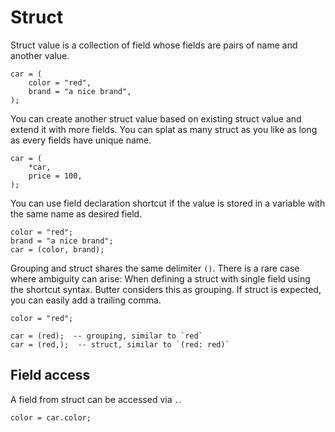 # Struct

Struct value is a collection of field whose fields are pairs of name and another value.

```butter
car = (
    color = "red",
    brand = "a nice brand",
);
```

You can create another struct value based on existing struct value and extend it with more fields. You can splat as many struct as you like as long as every fields have unique name.

```butter
car = (
    *car,
    price = 100,
);
```

You can use field declaration shortcut if the value is stored in a variable with the same name as desired field.

```butter
color = "red";
brand = "a nice brand";
car = (color, brand);
```

Grouping and struct shares the same delimiter `()`. There is a rare case where ambiguity can arise: When defining a struct with single field using the shortcut syntax. Butter considers this as grouping. If struct is expected, you can easily add a trailing comma.

```butter
color = "red";

car = (red);  -- grouping, similar to `red`
car = (red,);  -- struct, similar to `(red: red)`
```

## Field access

A field from struct can be accessed via `.`.

```butter
color = car.color;
```
